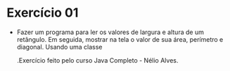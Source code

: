 <h1> Exercício 01
</h1>

<ul>
    <li>Fazer um programa para ler os valores de largura e altura de um retângulo. Em seguida, mostrar na tela o valor de sua área, perímetro e diagonal. Usando uma classe </li>

   .Exercício feito pelo curso Java Completo - Nélio Alves.




